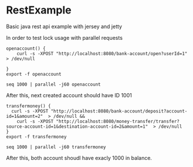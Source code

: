 # RestExample
Basic java rest api example with jersey and jetty

In order to test lock usage with parallel requests

    openaccount() {
        curl -s -XPOST "http://localhost:8080/bank-account/open?userId=1"  > /dev/null

    }
    export -f openaccount

    seq 1000 | parallel -j60 openaccount

After this, next created account should have ID 1001

    transfermoney() {
      curl -s -XPOST "http://localhost:8080/bank-account/deposit?account-id=1&amount=2"  > /dev/null &&
        curl -s -XPOST "http://localhost:8080/money-transfer/transfer?source-account-id=1&destination-account-id=2&amount=1"  > /dev/null   
    }
    export -f transfermoney

    seq 1000 | parallel -j60 transfermoney
    
After this, both account shoudl have exacly 1000 in balance.    
